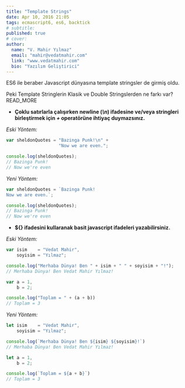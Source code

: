 ```yaml
---
title: "Template Strings"
date: Apr 10, 2016 21:05
tags: ecmascript6, es6, backtick
# subtitle: 
published: true
# cover: 
author:
  name: "V. Mahir Yılmaz"
  email: "mahir@vedatmahir.com"
  link: "www.vedatmahir.com"
  bio: "Yazılım Geliştirici"
---
```

ES6 ile beraber Javascript dünyasına template stringsler de girmiş oldu.

Peki Template Stringlerin Klasik ve Double Stringslerden ne farkı var?READ_MORE

* **Çoklu satırlarla çalışırken newline (_\n_) ifadesine ve/veya stringleri birleştirmek için  _+_ operatörüne ihtiyaç duymazsınız.**

_Eski Yöntem:_

```js
var sheldonQuotes = "Bazinga Punk!\n" +
                    "Now we are even.";

console.log(sheldonQuotes);
// Bazinga Punk!
// Now we're even
```

_Yeni Yöntem:_

```js
var sheldonQuotes = `Bazinga Punk!
Now we are even.`;

console.log(sheldonQuotes);
// Bazinga Punk!
// Now we're even
```



* __${} ifadesini kullaranak basit javascript ifadeleri yazabilirsiniz.__

_Eski Yöntem:_

```js
var isim    = "Vedat Mahir",
    soyisim = "Yılmaz";

console.log("Merhaba Dünya! Ben " + isim + " " + soyisim + "!");
// Merhaba Dünya! Ben Vedat Mahir Yılmaz!

var a = 1,
    b = 2;

console.log("Toplam = " + (a + b))
// Toplam = 3
```

_Yeni Yöntem:_

```js
let isim    = "Vedat Mahir",
    soyisim = "Yılmaz";

console.log(`Merhaba Dünya! Ben ${isim} ${soyisim}!`)
// Merhaba Dünya! Ben Vedat Mahir Yılmaz!

let a = 1,
    b = 2;

console.log(`Toplam = ${a + b}`)
// Toplam = 3
```